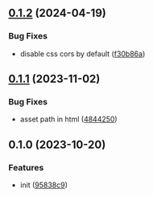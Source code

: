

## [0.1.2](https://github.com/CyanSalt/vite-plugin-prefetch-chunk/compare/v0.1.1...v0.1.2) (2024-04-19)


### Bug Fixes

* disable css cors by default ([f30b86a](https://github.com/CyanSalt/vite-plugin-prefetch-chunk/commit/f30b86aed7a63b3977e68974a759e518b1806a32))

## [0.1.1](https://github.com/CyanSalt/vite-plugin-prefetch-chunk/compare/v0.1.0...v0.1.1) (2023-11-02)


### Bug Fixes

* asset path in html ([4844250](https://github.com/CyanSalt/vite-plugin-prefetch-chunk/commit/4844250469f0a9ae236e6f15e1f245b5a8cb8d3a))

## 0.1.0 (2023-10-20)


### Features

* init ([95838c9](https://github.com/CyanSalt/vite-plugin-prefetch-chunk/commit/95838c96a1f6a397a1a17b6e82ccacfc11916b93))
